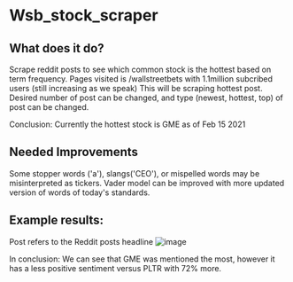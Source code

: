# Wsb_stock_scraper

## What does it do?
Scrape reddit posts to see which common stock is the hottest based on term frequency. Pages visited is /wallstreetbets with 1.1million subcribed users (still increasing as we speak) This will be scraping hottest post. Desired number of post can be changed, and type (newest, hottest, top) of post can be changed.

Conclusion: Currently the hottest stock is GME as of Feb 15 2021

## Needed Improvements 
Some stopper words ('a'), slangs('CEO'), or mispelled words may be misinterpreted as tickers. Vader model can be improved with more updated version of words of today's standards.

## Example results:
Post refers to the Reddit posts headline
![image](https://user-images.githubusercontent.com/25267825/113228887-dea98000-9263-11eb-85d1-f01e465c577f.png)

In conclusion: We can see that GME was mentioned the most, however it has a less positive sentiment versus PLTR with 72% more.
